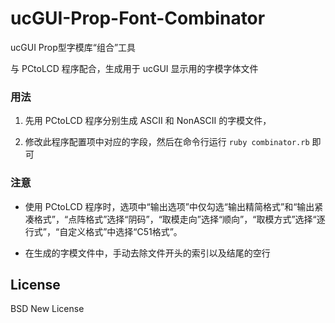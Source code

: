 # ucGUI-Prop-Font-Combinator

ucGUI Prop型字模库“组合”工具

与 PCtoLCD 程序配合，生成用于 ucGUI 显示用的字模字体文件

### 用法

1. 先用 PCtoLCD 程序分别生成 ASCII 和 NonASCII 的字模文件，

2. 修改此程序配置项中对应的字段，然后在命令行运行 `ruby combinator.rb` 即可

### 注意

* 使用 PCtoLCD 程序时，选项中“输出选项”中仅勾选“输出精简格式”和“输出紧凑格式”，“点阵格式”选择“阴码”，“取模走向”选择“顺向”，“取模方式”选择“逐行式”，“自定义格式”中选择“C51格式”。

* 在生成的字模文件中，手动去除文件开头的索引以及结尾的空行

## License

BSD New License
